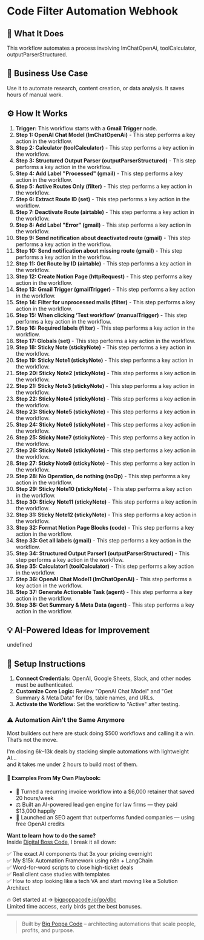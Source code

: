 # Code Filter Automation Webhook

## 🚀 What It Does
This workflow automates a process involving lmChatOpenAi, toolCalculator, outputParserStructured.

## 💼 Business Use Case
Use it to automate research, content creation, or data analysis. It saves hours of manual work.

## ⚙️ How It Works
1.  **Trigger:** This workflow starts with a **Gmail Trigger** node.
2. **Step 1: OpenAI Chat Model (lmChatOpenAi)** - This step performs a key action in the workflow.
3. **Step 2: Calculator (toolCalculator)** - This step performs a key action in the workflow.
4. **Step 3: Structured Output Parser (outputParserStructured)** - This step performs a key action in the workflow.
5. **Step 4: Add Label "Processed" (gmail)** - This step performs a key action in the workflow.
6. **Step 5: Active Routes Only (filter)** - This step performs a key action in the workflow.
7. **Step 6: Extract Route ID (set)** - This step performs a key action in the workflow.
8. **Step 7: Deactivate Route (airtable)** - This step performs a key action in the workflow.
9. **Step 8: Add Label "Error" (gmail)** - This step performs a key action in the workflow.
10. **Step 9: Send notification about deactivated route (gmail)** - This step performs a key action in the workflow.
11. **Step 10: Send notification about missing route (gmail)** - This step performs a key action in the workflow.
12. **Step 11: Get Route by ID (airtable)** - This step performs a key action in the workflow.
13. **Step 12: Create Notion Page (httpRequest)** - This step performs a key action in the workflow.
14. **Step 13: Gmail Trigger (gmailTrigger)** - This step performs a key action in the workflow.
15. **Step 14: Filter for unprocessed mails (filter)** - This step performs a key action in the workflow.
16. **Step 15: When clicking ‘Test workflow’ (manualTrigger)** - This step performs a key action in the workflow.
17. **Step 16: Required labels (filter)** - This step performs a key action in the workflow.
18. **Step 17: Globals (set)** - This step performs a key action in the workflow.
19. **Step 18: Sticky Note (stickyNote)** - This step performs a key action in the workflow.
20. **Step 19: Sticky Note1 (stickyNote)** - This step performs a key action in the workflow.
21. **Step 20: Sticky Note2 (stickyNote)** - This step performs a key action in the workflow.
22. **Step 21: Sticky Note3 (stickyNote)** - This step performs a key action in the workflow.
23. **Step 22: Sticky Note4 (stickyNote)** - This step performs a key action in the workflow.
24. **Step 23: Sticky Note5 (stickyNote)** - This step performs a key action in the workflow.
25. **Step 24: Sticky Note6 (stickyNote)** - This step performs a key action in the workflow.
26. **Step 25: Sticky Note7 (stickyNote)** - This step performs a key action in the workflow.
27. **Step 26: Sticky Note8 (stickyNote)** - This step performs a key action in the workflow.
28. **Step 27: Sticky Note9 (stickyNote)** - This step performs a key action in the workflow.
29. **Step 28: No Operation, do nothing (noOp)** - This step performs a key action in the workflow.
30. **Step 29: Sticky Note10 (stickyNote)** - This step performs a key action in the workflow.
31. **Step 30: Sticky Note11 (stickyNote)** - This step performs a key action in the workflow.
32. **Step 31: Sticky Note12 (stickyNote)** - This step performs a key action in the workflow.
33. **Step 32: Format Notion Page Blocks (code)** - This step performs a key action in the workflow.
34. **Step 33: Get all labels (gmail)** - This step performs a key action in the workflow.
35. **Step 34: Structured Output Parser1 (outputParserStructured)** - This step performs a key action in the workflow.
36. **Step 35: Calculator1 (toolCalculator)** - This step performs a key action in the workflow.
37. **Step 36: OpenAI Chat Model1 (lmChatOpenAi)** - This step performs a key action in the workflow.
38. **Step 37: Generate Actionable Task (agent)** - This step performs a key action in the workflow.
39. **Step 38: Get Summary & Meta Data (agent)** - This step performs a key action in the workflow.

## 💡 AI-Powered Ideas for Improvement
undefined

## 🔧 Setup Instructions
1. **Connect Credentials:** OpenAI, Google Sheets, Slack, and other nodes must be authenticated.
2. **Customize Core Logic:** Review "OpenAI Chat Model" and "Get Summary & Meta Data" for IDs, table names, and URLs.
3. **Activate the Workflow:** Set the workflow to "Active" after testing.

### ⚠️ Automation Ain’t the Same Anymore

Most builders out here are stuck doing $500 workflows and calling it a win.  
That’s not the move.  

I'm closing $6k–$13k deals by stacking simple automations with lightweight AI...  
and it takes me under 2 hours to build most of them.

#### 🧠 Examples From My Own Playbook:
- 🔁 Turned a recurring invoice workflow into a $6,000 retainer that saved 20 hours/week  
- ⚖️ Built an AI-powered lead gen engine for law firms — they paid $13,000 happily  
- 🚀 Launched an SEO agent that outperforms funded companies — using free OpenAI credits  

**Want to learn how to do the same?**  
Inside [Digital Boss Code](https://bigpoppacode.io/go/dbc), I break it all down:

✅ The exact AI components that 3x your pricing overnight  
✅ My $15k Automation Framework using n8n + LangChain  
✅ Word-for-word scripts to close high-ticket deals  
✅ Real client case studies with templates  
✅ How to stop looking like a tech VA and start moving like a Solution Architect  

🔥 Get started at → [bigpoppacode.io/go/dbc](https://bigpoppacode.io/go/dbc)  
Limited time access, early birds get the best bonuses.

---
> Built by [Big Poppa Code](https://bigpoppacode.io) – architecting automations that scale people, profits, and purpose.
